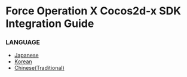 # Force Operation X Cocos2d-x SDK Integration Guide

### LANGUAGE

* [Japanese](./lang/ja/README.md)
* [Korean](./lang/ko/README.md)
* [Chinese(Traditional)](./lang/zh-tw/README.md)
